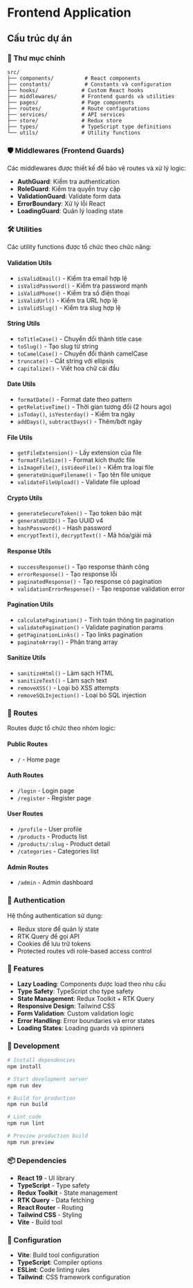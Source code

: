 # Frontend Application

## Cấu trúc dự án

### 📁 Thư mục chính

```
src/
├── components/          # React components
├── constants/           # Constants và configuration
├── hooks/              # Custom React hooks
├── middlewares/        # Frontend guards và utilities
├── pages/              # Page components
├── routes/             # Route configurations
├── services/           # API services
├── store/              # Redux store
├── types/              # TypeScript type definitions
└── utils/              # Utility functions
```

### 🛡️ Middlewares (Frontend Guards)

Các middlewares được thiết kế để bảo vệ routes và xử lý logic:

- **AuthGuard**: Kiểm tra authentication
- **RoleGuard**: Kiểm tra quyền truy cập
- **ValidationGuard**: Validate form data
- **ErrorBoundary**: Xử lý lỗi React
- **LoadingGuard**: Quản lý loading state

### 🛠️ Utilities

Các utility functions được tổ chức theo chức năng:

#### Validation Utils
- `isValidEmail()` - Kiểm tra email hợp lệ
- `isValidPassword()` - Kiểm tra password mạnh
- `isValidPhone()` - Kiểm tra số điện thoại
- `isValidUrl()` - Kiểm tra URL hợp lệ
- `isValidSlug()` - Kiểm tra slug hợp lệ

#### String Utils
- `toTitleCase()` - Chuyển đổi thành title case
- `toSlug()` - Tạo slug từ string
- `toCamelCase()` - Chuyển đổi thành camelCase
- `truncate()` - Cắt string với ellipsis
- `capitalize()` - Viết hoa chữ cái đầu

#### Date Utils
- `formatDate()` - Format date theo pattern
- `getRelativeTime()` - Thời gian tương đối (2 hours ago)
- `isToday()`, `isYesterday()` - Kiểm tra ngày
- `addDays()`, `subtractDays()` - Thêm/bớt ngày

#### File Utils
- `getFileExtension()` - Lấy extension của file
- `formatFileSize()` - Format kích thước file
- `isImageFile()`, `isVideoFile()` - Kiểm tra loại file
- `generateUniqueFilename()` - Tạo tên file unique
- `validateFileUpload()` - Validate file upload

#### Crypto Utils
- `generateSecureToken()` - Tạo token bảo mật
- `generateUUID()` - Tạo UUID v4
- `hashPassword()` - Hash password
- `encryptText()`, `decryptText()` - Mã hóa/giải mã

#### Response Utils
- `successResponse()` - Tạo response thành công
- `errorResponse()` - Tạo response lỗi
- `paginatedResponse()` - Tạo response có pagination
- `validationErrorResponse()` - Tạo response validation error

#### Pagination Utils
- `calculatePagination()` - Tính toán thông tin pagination
- `validatePagination()` - Validate pagination params
- `getPaginationLinks()` - Tạo links pagination
- `paginateArray()` - Phân trang array

#### Sanitize Utils
- `sanitizeHtml()` - Làm sạch HTML
- `sanitizeText()` - Làm sạch text
- `removeXSS()` - Loại bỏ XSS attempts
- `removeSQLInjection()` - Loại bỏ SQL injection

### 🚦 Routes

Routes được tổ chức theo nhóm logic:

#### Public Routes
- `/` - Home page

#### Auth Routes
- `/login` - Login page
- `/register` - Register page

#### User Routes
- `/profile` - User profile
- `/products` - Products list
- `/products/:slug` - Product detail
- `/categories` - Categories list

#### Admin Routes
- `/admin` - Admin dashboard

### 🔐 Authentication

Hệ thống authentication sử dụng:
- Redux store để quản lý state
- RTK Query để gọi API
- Cookies để lưu trữ tokens
- Protected routes với role-based access control

### 📱 Features

- **Lazy Loading**: Components được load theo nhu cầu
- **Type Safety**: TypeScript cho type safety
- **State Management**: Redux Toolkit + RTK Query
- **Responsive Design**: Tailwind CSS
- **Form Validation**: Custom validation logic
- **Error Handling**: Error boundaries và error states
- **Loading States**: Loading guards và spinners

### 🚀 Development

```bash
# Install dependencies
npm install

# Start development server
npm run dev

# Build for production
npm run build

# Lint code
npm run lint

# Preview production build
npm run preview
```

### 📦 Dependencies

- **React 19** - UI library
- **TypeScript** - Type safety
- **Redux Toolkit** - State management
- **RTK Query** - Data fetching
- **React Router** - Routing
- **Tailwind CSS** - Styling
- **Vite** - Build tool

### 🔧 Configuration

- **Vite**: Build tool configuration
- **TypeScript**: Compiler options
- **ESLint**: Code linting rules
- **Tailwind**: CSS framework configuration
